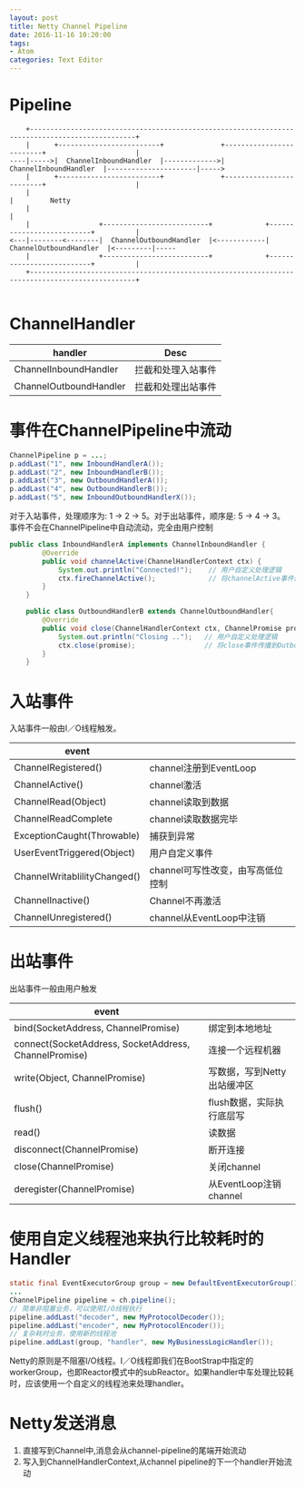 ```yaml
---
layout: post
title: Netty Channel Pipeline
date: 2016-11-16 10:20:00
tags:
- Atom
categories: Text Editor
---
```





# Pipeline

```text
    +------------------------------------------------------------------------------------------------+
    |      +-------------------------+              +-------------------------+                      |
----|----->|  ChannelInboundHandler  |------------->|  ChannelInboundHandler  |----------------------|----->
    |      +-------------------------+              +-------------------------+                      |
    |                                                                                                |         Netty   
    |                                                                                                |        
    |                 +--------------------------+             +--------------------------+          |
<---|--------<--------|  ChannelOutboundHandler  |<------------|  ChannelOutboundHandler  |<---------|-----
    |                 +--------------------------+             +--------------------------+          |
    +------------------------------------------------------------------------------------------------+


```




# ChannelHandler

|          handler                    |                      Desc                    |
| ----------------------------------- | -------------------------------------------- |
| ChannelInboundHandler               | 拦截和处理入站事件                              |
| ChannelOutboundHandler              | 拦截和处理出站事件                              |


# 事件在ChannelPipeline中流动
```java
ChannelPipeline p = ...;
p.addLast("1", new InboundHandlerA());
p.addLast("2", new InboundHandlerB());
p.addLast("3", new OutboundHandlerA());
p.addLast("4", new OutboundHandlerB());
p.addLast("5", new InboundOutboundHandlerX());
```
对于入站事件，处理顺序为: 1 -> 2 -> 5。对于出站事件，顺序是: 5 -> 4 -> 3。    
事件不会在ChannelPipeline中自动流动，完全由用户控制
```java
public class InboundHandlerA implements ChannelInboundHandler {
        @Override
        public void channelActive(ChannelHandlerContext ctx) {
            System.out.println("Connected!");    // 用户自定义处理逻辑
            ctx.fireChannelActive();             // 将channelActive事件传播到InboundHandlerB
        }
    }

    public class OutboundHandlerB extends ChannelOutboundHandler{
        @Override
        public void close(ChannelHandlerContext ctx, ChannelPromise promise) {
            System.out.println("Closing ..");   // 用户自定义处理逻辑
            ctx.close(promise);                 // 将close事件传播到OutboundHandlerA
        }
    }
```


# 入站事件

入站事件一般由I／O线程触发。

|             event             |                                           |
| ----------------------------- | ----------------------------------------- |
| ChannelRegistered()           | channel注册到EventLoop                     |
| ChannelActive()               | channel激活                                |
| ChannelRead(Object)           | channel读取到数据                           |
| ChannelReadComplete           | channel读取数据完毕                         |
| ExceptionCaught(Throwable)    | 捕获到异常                                  |
| UserEventTriggered(Object)    | 用户自定义事件                               |
| ChannelWritablilityChanged()  | channel可写性改变，由写高低位控制              |
| ChannelInactive()             | Channel不再激活                             |
| ChannelUnregistered()         | channel从EventLoop中注销                    |


# 出站事件

出站事件一般由用户触发

|                          event                          |                                           |
| ------------------------------------------------------- | ----------------------------------------- |
| bind(SocketAddress, ChannelPromise)                     | 绑定到本地地址                              |
| connect(SocketAddress, SocketAddress, ChannelPromise)   | 连接一个远程机器                             |
| write(Object, ChannelPromise)                           | 写数据，写到Netty出站缓冲区                   |
| flush()                                                 | flush数据，实际执行底层写                     |
| read()                                                  | 读数据                                      |
| disconnect(ChannelPromise)                              | 断开连接                                     |
| close(ChannelPromise)                                   | 关闭channel                                 |
| deregister(ChannelPromise)                              | 从EventLoop注销channel                      |
 
# 使用自定义线程池来执行比较耗时的Handler
```java
static final EventExecutorGroup group = new DefaultEventExecutorGroup(16);
...
ChannelPipeline pipeline = ch.pipeline();
// 简单非阻塞业务，可以使用I/O线程执行
pipeline.addLast("decoder", new MyProtocolDecoder());
pipeline.addLast("encoder", new MyProtocolEncoder());
// 复杂耗时业务，使用新的线程池
pipeline.addLast(group, "handler", new MyBusinessLogicHandler());
```
Netty的原则是不阻塞I/O线程。I／O线程即我们在BootStrap中指定的workerGroup，也即Reactor模式中的subReactor。如果handler中车处理比较耗时，应该使用一个自定义的线程池来处理handler。

# Netty发送消息

1. 直接写到Channel中,消息会从channel-pipeline的尾端开始流动          
2. 写入到ChannelHandlerContext,从channel pipeline的下一个handler开始流动
